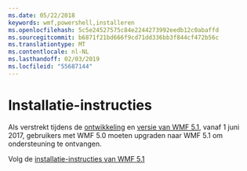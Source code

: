 ```yaml
---
ms.date: 05/22/2018
keywords: wmf,powershell,installeren
ms.openlocfilehash: 5c5e24527575c84e2244273992eedb12c0abaffd
ms.sourcegitcommit: b6871f21bd666f9cd71dd336bb3f844cf472b56c
ms.translationtype: MT
ms.contentlocale: nl-NL
ms.lasthandoff: 02/03/2019
ms.locfileid: "55687144"
---
```

# <a name="installation-instructions"></a>Installatie-instructies

Als verstrekt tijdens de [ontwikkeling](https://blogs.msdn.microsoft.com/powershell/2016/04/06/windows-management-framework-5-0-updates-and-wmf-5-1/) en [versie van WMF 5.1](https://blogs.msdn.microsoft.com/powershell/2017/03/28/windows-management-framework-wmf-5-1-now-in-microsoft-update-catalog/), vanaf 1 juni 2017, gebruikers met WMF 5.0 moeten upgraden naar WMF 5.1 om ondersteuning te ontvangen.

Volg de [installatie-instructies van WMF 5.1](../5.1/install-configure.md)
